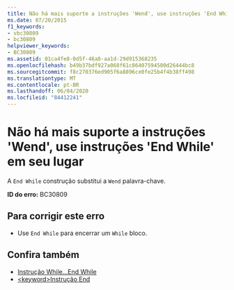 ```yaml
---
title: Não há mais suporte a instruções 'Wend', use instruções 'End While' em seu lugar
ms.date: 07/20/2015
f1_keywords:
- vbc30809
- bc30809
helpviewer_keywords:
- BC30809
ms.assetid: 01ca4fe8-0d5f-46a0-aa1d-29d915368235
ms.openlocfilehash: b49b37bdf927a068f61c86407594500d26444bc8
ms.sourcegitcommit: f8c270376ed905f6a8896ce0fe25b4f4b38ff498
ms.translationtype: MT
ms.contentlocale: pt-BR
ms.lasthandoff: 06/04/2020
ms.locfileid: "84412241"
---
```

# <a name="wend-statements-are-no-longer-supported-use-end-while-statements-instead"></a>Não há mais suporte a instruções 'Wend', use instruções 'End While' em seu lugar
A `End While` construção substitui a `Wend` palavra-chave.  
  
 **ID do erro:** BC30809  
  
## <a name="to-correct-this-error"></a>Para corrigir este erro  
  
- Use `End While` para encerrar um `While` bloco.  
  
## <a name="see-also"></a>Confira também

- [Instrução While...End While](../language-reference/statements/while-end-while-statement.md)
- [\<keyword>Instrução End](../language-reference/statements/end-keyword-statement.md)
